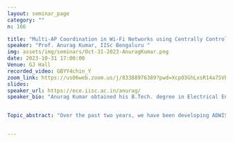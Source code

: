 ```yaml
---
layout: seminar_page
category: ""
n: 166

title: "Multi-AP Coordination in Wi-Fi Networks using Centrally Controlled Overlay Time-Sliced Scheduling"  
speaker: "Prof. Anurag Kumar, IISc Bengaluru "
img: assets/img/seminars/Oct-31-2023-AnuragKumar.png
date: 2023-10-31 17:00:00 
Venue: GJ Hall
recorded_video: GBYY4chin_Y
zoom_link: https://us06web.zoom.us/j/83388976389?pwd=XcpO3GhLxsR14a7SVbPx33HQQa1jbt.1
slides: 
speaker_url: https://ece.iisc.ac.in/anurag/
speaker_bio: "Anurag Kumar obtained his B.Tech. degree in Electrical Engineering from the Indian Institute of Technology at Kanpur in 1977 and was awarded the President of India’s Gold Medal. He then obtained the PhD degree from Cornell University (1981), where he worked under the guidance of Prof. T.L. Fine. He was a Member of Technical Staff at AT&T Bell Labs, Holmdel, N.J., for over 6 years. During this period, he worked on the performance analysis of computer systems, communication networks, and manufacturing systems. Since 1988 he has been with the Indian Institute of Science (IISc), Bangalore, in the Dept. of Electrical Communication Engineering (ECE), where he is an Honorary Professor at present. From 2000 to 2004 he was the Associate Chair of the ECE Department, from 2004 to 2007 he was the Chair of the ECE Department, from 2007 to 2014, he was the Chair of Electrical Sciences Division, and he was the Director of IISc during August 2014 to July 2020. From 1989 to 2003 he was also the Coordinator at IISc of the nationwide Education and Research Network (ERNET) Project, which established the first country-wide packet communication network in India. After formal superannuation from IISc, Prof. Kumar has continued his academic work as an Honorary Professor in the ECE Department."


Topic_abstract: "Over the past two years, we have been developing ADWISER, an overlay solution for performance management of Wi-Fi networks, that aims to manage user level performance, with a centralised, overlay queueing and scheduling mechanism. The built-in controls in commercial Wi-Fi APs work on long-time scales and have no mechanisms for user level visibility and performance management. ADWISER works at the user and connection level, while aiming at maximising the overall network utility. In the absence of a multi-AP coordination control plane, ADWISER utilises various measurement and learning techniques, with no explicit support from the devices it controls. We will provide some experimental results, and some details of the ADWISER design and implementation. Overall, our experience points to the substantial advantages that explicit multi-AP coordination can reap, and the need for a substantially enhanced control plane."


---
```

